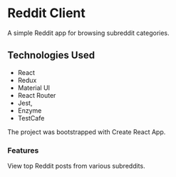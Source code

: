 # Reddit Client

A simple Reddit app for browsing subreddit categories.

## Technologies Used 

- React
- Redux
- Material UI
- React Router
- Jest, 
- Enzyme
- TestCafe 

The project was bootstrapped with Create React App.

### Features

View top Reddit posts from various subreddits.